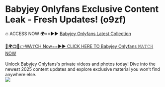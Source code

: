 # Babyjey Onlyfans Exclusive Content Leak - Fresh Updates! (o9zf)

🔥 ACCESS NOW 🌍==►► <a href="https://tinyurl.com/kvy9nzfs" rel="nofollow">Babyjey Onlyfans Latest Collection</a>
<br><br>
[🔴🌍📺📱👉WA𝚃CH Now==►► CLICK HERE TO Babyjey Onlyfans 𝚆𝙰𝚃𝙲𝙷 NOW](https://tinyurl.com/kvy9nzfs)
<br><br>
Unlock Babyjey Onlyfans's private videos and photos today! Dive into the newest 2025 content updates and explore exclusive material you won’t find anywhere else.
<br>
<a href="https://tinyurl.com/kvy9nzfs" rel="nofollow" data-target="animated-image.originalLink"><img src="https://camo.githubusercontent.com/8a4f000d20f83aca3bf7ec5f350d767afa0574a8a352519fd8cfa583a6f93a33/68747470733a2f2f692e696d6775722e636f6d2f644a486b345a712e676966" data-canonical-src="https://i.imgur.com/dJHk4Zq.gif" style="max-width: 100%; display: inline-block;" data-target="animated-image.originalImage"></a>
<br>
